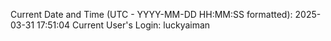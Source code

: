 Current Date and Time (UTC - YYYY-MM-DD HH:MM:SS formatted): 2025-03-31 17:51:04
Current User's Login: luckyaiman
